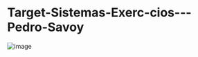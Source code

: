 # Target-Sistemas-Exerc-cios---Pedro-Savoy

![image](https://user-images.githubusercontent.com/39488576/179536605-16573314-5a10-44e6-9156-34db1f2a71b7.png)
